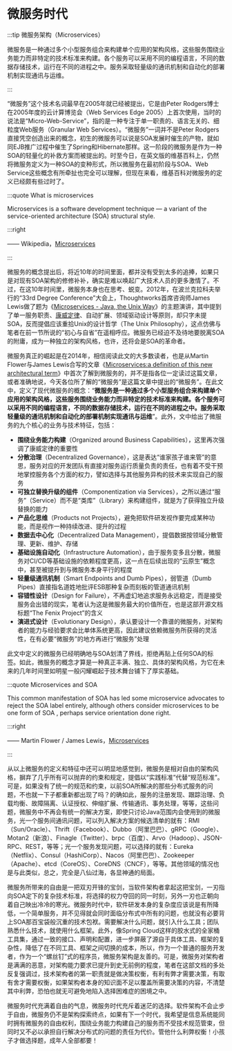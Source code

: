 # 微服务时代

:::tip 微服务架构（Microservices）

微服务是一种通过多个小型服务组合来构建单个应用的架构风格，这些服务围绕业务能力而非特定的技术标准来构建。各个服务可以采用不同的编程语言，不同的数据存储技术，运行在不同的进程之中。服务采取轻量级的通讯机制和自动化的部署机制实现通讯与运维。

:::

“微服务”这个技术名词最早在2005年就已经被提出，它是由Peter Rodgers博士在2005年度的云计算博览会（Web Services Edge 2005）上首次使用，当时的说法是“Micro-Web-Service”，指的是一种专注于单一职责的、语言无关的、细粒度Web服务（Granular Web Services）。“微服务”一词并不是Peter Rodgers直接凭空创造出来的概念，初生的微服务可以说是SOA发展时催生的产物，就如同EJB推广过程中催生了Spring和Hibernate那样。这一阶段的微服务是作为一种SOA的轻量化的补救方案而被提出的。时至今日，在英文版的维基百科上，仍然将微服务定义为一种SOA的变种形式，所以微服务在最初阶段与SOA、Web Service这些概念有所牵扯也完全可以理解，但现在来看，维基百科对微服务的定义已经颇有些过时了。

:::quote What is microservices 

Microservices is a software development technique — a variant of the service-oriented architecture (SOA) structural style.

:::right

 —— Wikipedia，[Microservices](https://en.wikipedia.org/wiki/Microservices) 

:::

微服务的概念提出后，将近10年的时间里面，都并没有受到太多的追捧，如果只是对现有SOA架构的修修补补，确实是难以唤起广大技术人员的更多激情了。不过，在这10年时间里，微服务本身也在思考、蜕变。2012年，在波兰克拉科夫举行的“33rd Degree Conference”大会上，Thoughtworks首席咨询师James Lewis做了题为《[Microservices - Java, the Unix Way](http://2012.33degree.org/talk/show/67)》的主题演讲，其中提到了单一服务职责、[康威定律](https://en.wikipedia.org/wiki/Conway%27s_law)、自动扩展、领域驱动设计等原则，却只字未提SOA，反而提倡应该重拾Unix的设计哲学（The Unix Philosophy），这点仿佛与笔者在前一节所说的“初心与自省”在遥相呼应。微服务已经迫不及待地要脱离SOA的附庸，成为一种独立的架构风格，也许，还将会是SOA的革命者。

微服务真正的崛起是在2014年，相信阅读此文的大多数读者，也是从Martin Flower与James Lewis合写的文章《[Microservices:a definition of this new architectural term](https://martinfowler.com/articles/microservices.html)》中首次了解到微服务的，并不是指各位一定读过这篇文章，或者准确地说，今天各位所了解的“微服务”是这篇文章中提出的“微服务”。在此文中，定义了现代微服务的概念：“**微服务是一种通过多个小型服务组合来构建单个应用的架构风格，这些服务围绕业务能力而非特定的技术标准来构建。各个服务可以采用不同的编程语言，不同的数据存储技术，运行在不同的进程之中。服务采取轻量级的通讯机制和自动化的部署机制实现通讯与运维**”。此外，文中给出了微服务的九个核心的业务与技术特征，包括：

- **围绕业务能力构建**（Organized around Business Capabilities），这里再次强调了康威定律的重要性
- **分散治理**（Decentralized Governance），这是表达“谁家孩子谁来管”的意思，服务对应的开发团队有直接对服务运行质量负责的责任，也有着不受干预地掌控服务各个方面的权力，譬如选择与其他服务异构的技术来实现自己的服务
- **可独立替换升级的组件**（Componentization via Services），之所以通过“服务”（Service）而不是“类库”（Library）来构建组件，就是为了获得独立升级替换的能力
- **产品化思维**（Products not Projects），避免把软件研发视作要完成某种功能，而是视作一种持续改进、提升的过程
- **数据去中心化**（Decentralized Data Management），提倡数据按领域分散管理、更新、维护、存储
- **基础设施自动化**（Infrastructure Automation），由于服务变多且分散，微服务对CI/CD等基础设施的依赖程度更高，这一点在后续出现的“云原生”概念中，甚至被提升到与微服务本身平行的程度
- **轻量级通讯机制**（Smart Endpoints and Dumb Pipes），弱管道（Dumb Pipes）直接指名道姓地批评ESB那种复杂而刻板的管道通讯机制
- **容错性设计**（Design for Failure），不再虚幻地追求服务永远稳定，而是接受服务会出错的现实，笔者认为这是微服务最大的价值所在，也是这部开源文档标题“The Fenix Project”的含义
- **演进式设计**（Evolutionary Design），承认要设计一个靠谱的微服务，对架构者的能力与经验要求会比单体系统更高，因此建议依赖微服务所获得的灵活性，在有必要“微服务”的地方再进行“微服务”处理

此文中定义的微服务已经明确地与SOA划清了界线，拒绝再贴上任何SOA的标签。如此，微服务的概念才算是一种真正丰满、独立、具体的架构风格，为它在未来的几年时间里如明星一般闪耀崛起于技术舞台铺下了厚实基础。

:::quote Microservices and SOA

This common manifestation of SOA has led some microservice advocates to reject the SOA label entirely, although others consider microservices to be one form of SOA , perhaps service orientation done right. 

:::right

—— Martin Flower / James Lewis，[Microservices](https://martinfowler.com/articles/microservices.html)

:::

从以上微服务的定义和特征中还可以明显地感觉到，微服务是相对自由的架构风格，摒弃了几乎所有可以抛弃的约束和规定，提倡以“实践标准”代替“规范标准”。可是，如果没有了统一的规范和约束，以前SOA所解决的那些分布式服务的问题，不也就一下子都重新都出现了吗？的确如此，服务的注册发现、跟踪治理、负载均衡、故障隔离、认证授权、伸缩扩展、传输通讯、事务处理，等等，这些问题，微服务中不再会有统一的解决方案，即使只讨论Java范围内会使用到的微服务，光一个服务间通讯问题，可以列入解决方案的候选清单的就有：RMI（Sun/Oracle）、Thrift（Facebook）、Dubbo（阿里巴巴）、gRPC（Google）、Motan2（新浪）、Finagle（Twitter）、brpc（百度）、Arvo（Hadoop）、JSON-RPC、REST，等等；光一个服务发现问题，可以选择的就有：Eureka（Netflix）、Consul（HashiCorp）、Nacos（阿里巴巴）、Zookeeper（Apache）、etcd（CoreOS）、CoreDNS（CNCF），等等。其他领域的情况也是与此类似，总之，完全是八仙过海，各显神通的局面。

微服务所带来的自由是一把双刃开锋的宝剑，当软件架构者拿起这把宝剑，一刃指向SOA定下的复杂技术标准，将选择的权力夺回的同一时刻，另外一刃也正朝向着自己映出冷冷的寒光。微服务时代中，软件研发本身的复杂度应该说是有所降低，一个简单服务，并不见得就会同时面临分布式中所有的问题，也就没有必要背上SOA那百宝袋般沉重的技术包袱。需要解决什么问题，就引入什么工具；团队熟悉什么技术，就使用什么框架。此外，像Spring Cloud这样的胶水式的全家桶工具集，通过一致的接口、声明和配置，进一步屏蔽了源自于具体工具、框架的复杂性，降低了在不同工具、框架之间切换的成本，所以，作为一个普通的服务开发者，作为一个“螺丝钉”式的程序员，微服务架构是友善的。可是，微服务对架构者是满满的恶意，对架构能力要求已提升到史无前例的程度，笔者在这部文档的多处反复强调过，技术架构者的第一职责就是做决策权衡，有利有弊才需要决策，有取有舍才需要权衡，如果架构者本身的知识面不足以覆盖所需要决策的内容，不清楚其中利弊，恐怕也就无可避免地陷入选择困难症的困境之中。

微服务时代充满着自由的气息，微服务时代充斥着迷茫的选择。软件架构不会止步于自由，微服务仍不是架构探索终点，如果有下一个时代，我希望是信息系统能同时拥有微服务的自由权利，围绕业务能力构建自己的服务而不受技术规范管束，但同时又不必以承担自行解决分布式的问题的责任为代价。管他什么利弊权衡！小孩子才做选择题，成年人全部都要！